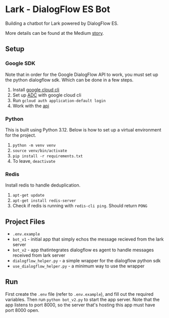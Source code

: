 # Lark - DialogFlow ES Bot

Building a chatbot for Lark powered by DialogFlow ES.

More details can be found at the Medium [story]().

## Setup
### Google SDK
Note that in order for the Google DialogFlow API to work, you must set up the python dialogflow sdk. Which can be done in a few steps.
1. Install [google cloud cli](https://cloud.google.com/sdk/docs/install#linux)
2. Set up [ADC](https://cloud.google.com/docs/authentication/set-up-adc-local-dev-environment) with google cloud cli 
3. Run `gcloud auth application-default login` 
3. Work with the [api](https://cloud.google.com/dialogflow/es/docs/quick/api)

### Python
This is built using Python 3.12. Below is how to set up a virtual environment for the project.
1. `python -m venv venv`
2. `source venv/bin/activate`
3. `pip install -r requirements.txt`
3. To leave, `deactivate`

### Redis
Install redis to handle deduplication.
1. `apt-get update`
2. `apt-get install redis-server`
3. Check if redis is running with `redis-cli ping`. Should return `PONG`

## Project Files
- `.env.example` 
- `bot_v1` - initial app that simply echos the message recieved from the lark server
- `bot_v2` - app thatintegrates dialogflow es agent to handle messages received from lark server
- `dialogflow_helper.py` - a simple wrapper for the dialogflow python sdk
- `use_dialogflow_helper.py` - a minimum way to use the wrapper

## Run
First create the `.env` file (refer to `.env.example`), and fill out the required variables. Then run `python bot_v2.py` to start the app server. Note that the app listens to port 8000, so the server that's hosting this app must have port 8000 open.
